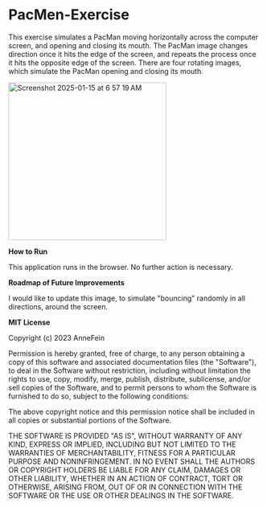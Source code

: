 # PacMen-Exercise

This exercise simulates a PacMan moving horizontally across the computer screen, and opening and closing its mouth. The PacMan image changes direction once it hits the edge of the screen, and repeats the process once it hits the opposite edge of the screen. There are four rotating images, which simulate the PacMan opening and closing its mouth. 

<img width="314" alt="Screenshot 2025-01-15 at 6 57 19 AM" src="https://github.com/user-attachments/assets/59208f9f-fb18-49f3-bd62-bec7fe486535" />


**How to Run**

This application runs in the browser. No further action is necessary.

**Roadmap of Future Improvements**

I would like to update this image, to simulate "bouncing" randomly in all directions, around the screen. 

**MIT License**

Copyright (c) 2023 AnneFein

Permission is hereby granted, free of charge, to any person obtaining a copy of this software and associated documentation files (the "Software"), to deal in the Software without restriction, including without limitation the rights to use, copy, modify, merge, publish, distribute, sublicense, and/or sell copies of the Software, and to permit persons to whom the Software is furnished to do so, subject to the following conditions:

The above copyright notice and this permission notice shall be included in all copies or substantial portions of the Software.

THE SOFTWARE IS PROVIDED "AS IS", WITHOUT WARRANTY OF ANY KIND, EXPRESS OR IMPLIED, INCLUDING BUT NOT LIMITED TO THE WARRANTIES OF MERCHANTABILITY, FITNESS FOR A PARTICULAR PURPOSE AND NONINFRINGEMENT. IN NO EVENT SHALL THE AUTHORS OR COPYRIGHT HOLDERS BE LIABLE FOR ANY CLAIM, DAMAGES OR OTHER LIABILITY, WHETHER IN AN ACTION OF CONTRACT, TORT OR OTHERWISE, ARISING FROM, OUT OF OR IN CONNECTION WITH THE SOFTWARE OR THE USE OR OTHER DEALINGS IN THE SOFTWARE.
